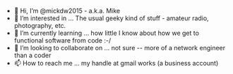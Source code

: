 - 👋 Hi, I’m @mickdw2015 - a.k.a. Mike
- 👀 I’m interested in ... The usual geeky kind of stuff - amateur radio, photography, etc.
- 🌱 I’m currently learning ... how little I know about how we get to functional software from code :-/
- 💞️ I’m looking to collaborate on ... not sure -- more of a network engineer than a coder
- 📫 How to reach me ... my handle at gmail works (a business account)

<!---
mickdw2015/mickdw2015 is a ✨ special ✨ repository because its `README.md` (this file) appears on your GitHub profile.
You can click the Preview link to take a look at your changes.
--->
